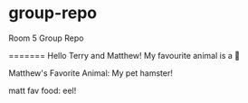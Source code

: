 # group-repo

Room 5 Group Repo



=======
Hello Terry and Matthew! My favourite animal is a 🐶

Matthew's Favorite Animal: My pet hamster!

matt fav food: eel!